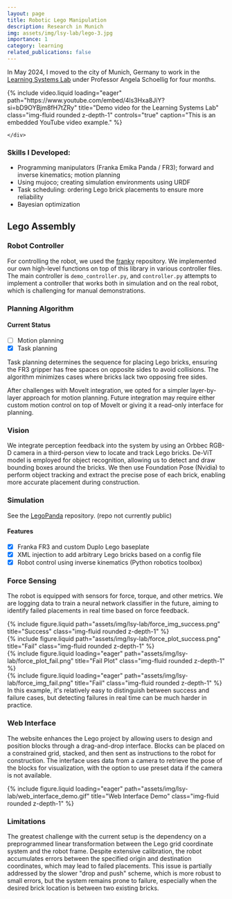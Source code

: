 ```yaml
---
layout: page
title: Robotic Lego Manipulation
description: Research in Munich
img: assets/img/lsy-lab/lego-3.jpg
importance: 1
category: learning
related_publications: false
---
```


In May 2024, I moved to the city of Munich, Germany to work in the [Learning Systems Lab](https://www.dynsyslab.org/research/) under Professor Angela Schoellig for four months.

<div class="row">
    <div class="col-sm mt-3 mt-md-0">
        {% include video.liquid
            loading="eager"
            path="https://www.youtube.com/embed/4ls3Hxa8JiY?si=bD9OYBjm8fH7tZRy"
            title="Demo video for the Learning Systems Lab"
            class="img-fluid rounded z-depth-1"
            controls="true"
            caption="This is an embedded YouTube video example."
        %}

    </div>

</div>

### Skills I Developed:

- Programming manipulators (Franka Emika Panda / FR3); forward and inverse kinematics; motion planning
- Using mujoco; creating simulation environments using URDF
- Task scheduling: ordering Lego brick placements to ensure more reliability
- Bayesian optimization

## Lego Assembly

### Robot Controller

For controlling the robot, we used the [franky](https://github.com/TimSchneider42/franky) repository. We implemented our own high-level functions on top of this library in various controller files. The main controller is `demo_controller.py`, and `controller.py` attempts to implement a controller that works both in simulation and on the real robot, which is challenging for manual demonstrations.

### Planning Algorithm

#### Current Status

- [ ] Motion planning
- [x] Task planning

Task planning determines the sequence for placing Lego bricks, ensuring the FR3 gripper has free spaces on opposite sides to avoid collisions. The algorithm minimizes cases where bricks lack two opposing free sides.

After challenges with MoveIt integration, we opted for a simpler layer-by-layer approach for motion planning. Future integration may require either custom motion control on top of MoveIt or giving it a read-only interface for planning.

### Vision

We integrate perception feedback into the system by using an Orbbec RGB-D camera in a third-person view to locate and track Lego bricks. De-ViT model is employed for object recognition, allowing us to detect and draw bounding boxes around the bricks. We then use Foundation Pose (Nvidia) to perform object tracking and extract the precise pose of each brick, enabling more accurate placement during construction.

### Simulation

See the [LegoPanda]() repository. (repo not currently public)

#### Features

- [x] Franka FR3 and custom Duplo Lego baseplate
- [x] XML injection to add arbitrary Lego bricks based on a config file
- [x] Robot control using inverse kinematics (Python robotics toolbox)

### Force Sensing

The robot is equipped with sensors for force, torque, and other metrics. We are logging data to train a neural network classifier in the future, aiming to identify failed placements in real time based on force feedback.

<div class="row">
    <div class="col-sm-4">
        {% include figure.liquid path="assets/img/lsy-lab/force_img_success.png" title="Success" class="img-fluid rounded z-depth-1" %}
    </div>
    <div class="col-sm-8">
        {% include figure.liquid path="assets/img/lsy-lab/force_plot_success.png" title="Fail" class="img-fluid rounded z-depth-1" %}
    </div>
</div>

<div class="row">
    <div class="col-sm-8">
        {% include figure.liquid loading="eager" path="assets/img/lsy-lab/force_plot_fail.png" title="Fail Plot" class="img-fluid rounded z-depth-1" %}
    </div>
    <div class="col-sm-4">
        {% include figure.liquid loading="eager" path="assets/img/lsy-lab/force_img_fail.png" title="Fail" class="img-fluid rounded z-depth-1" %}
    </div>
</div>
<div class="caption">
    In this example, it's relatively easy to distinguish between success and failure cases, but detecting failures in real time can be much harder in practice.
</div>

### Web Interface

The website enhances the Lego project by allowing users to design and position blocks through a drag-and-drop interface. Blocks can be placed on a constrained grid, stacked, and then sent as instructions to the robot for construction. The interface uses data from a camera to retrieve the pose of the blocks for visualization, with the option to use preset data if the camera is not available.

<div class="row justify-content-center">
    <div class="col-sm-8 text-center">
        {% include figure.liquid loading="eager" path="assets/img/lsy-lab/web_interface_demo.gif" title="Web Interface Demo" class="img-fluid rounded z-depth-1" %}
    </div>
</div>

### Limitations

The greatest challenge with the current setup is the dependency on a preprogrammed linear transformation between the Lego grid coordinate system and the robot frame. Despite extensive calibration, the robot accumulates errors between the specified origin and destination coordinates, which may lead to failed placements. This issue is partially addressed by the slower "drop and push" scheme, which is more robust to small errors, but the system remains prone to failure, especially when the desired brick location is between two existing bricks.
